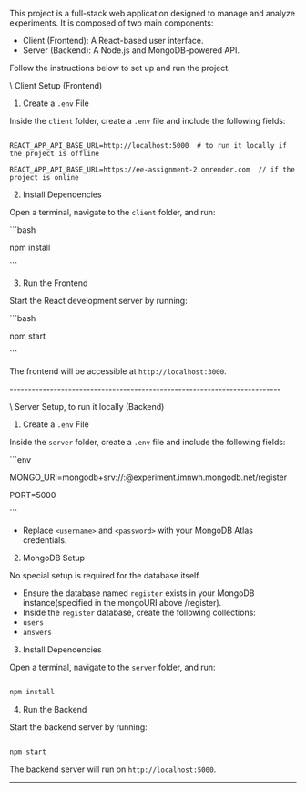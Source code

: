 

This project is a full-stack web application designed to manage and analyze experiments. It is composed of two main components:

- Client (Frontend): A React-based user interface.
- Server (Backend): A Node.js and MongoDB-powered API.

Follow the instructions below to set up and run the project.

\ Client Setup (Frontend)

1. Create a `.env` File

Inside the `client` folder, create a `.env` file and include the following fields:

```env

REACT_APP_API_BASE_URL=http://localhost:5000  # to run it locally if the project is offline

REACT_APP_API_BASE_URL=https://ee-assignment-2.onrender.com  // if the project is online

```

2. Install Dependencies

Open a terminal, navigate to the `client` folder, and run:

\```bash

npm install

\```

3. Run the Frontend

Start the React development server by running:

\```bash

npm start

\```

The frontend will be accessible at `http://localhost:3000`.

\--------------------------------------------------------------------------




\ Server Setup, to run it locally (Backend)

1. Create a `.env` File

Inside the `server` folder, create a `.env` file and include the following fields:

\```env

MONGO_URI=mongodb+srv://<username>:<password>@experiment.imnwh.mongodb.net/register

PORT=5000

\```

- Replace `<username>` and `<password>` with your MongoDB Atlas credentials.

2. MongoDB Setup

No special setup is required for the database itself.

- Ensure the database named `register` exists in your MongoDB instance(specified in the mongoURI above /register).
- Inside the `register` database, create the following collections:
- `users`
- `answers`

3. Install Dependencies

Open a terminal, navigate to the `server` folder, and run:

```bash

npm install

```

4. Run the Backend

Start the backend server by running:

```bash

npm start

```

The backend server will run on `http://localhost:5000`.

---


